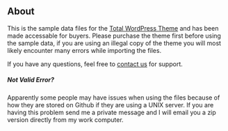 ## About
<p>This is the sample data files for the <a href="http://themeforest.net/item/total-responsive-multipurpose-wordpress-theme/6339019?ref=WPExplorer" title="Total WordPress Theme".>Total WordPress Theme</a> and has been made accessable for buyers. Please purchase the theme first before using the sample data, if you are using an illegal copy of the theme you will most likely encounter many errors while importing the files.</p>

<p>If you have any questions, feel free to <a href="http://wpexplorer-themes.com/total/support/">contact us</a> for support.</p>


##### Not Valid Error?
<p>Apparently some people may have issues when using the files because of how they are stored on Github if they are using a UNIX server. If you are having this problem send me a private message and I will email you a zip version directly from my work computer.</p>
